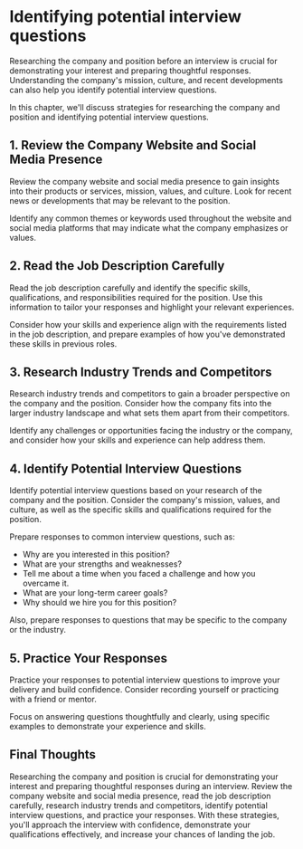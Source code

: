 Identifying potential interview questions
==========================================================================================

Researching the company and position before an interview is crucial for demonstrating your interest and preparing thoughtful responses. Understanding the company's mission, culture, and recent developments can also help you identify potential interview questions.

In this chapter, we'll discuss strategies for researching the company and position and identifying potential interview questions.

1\. Review the Company Website and Social Media Presence
-------------------------------------------------------

Review the company website and social media presence to gain insights into their products or services, mission, values, and culture. Look for recent news or developments that may be relevant to the position.

Identify any common themes or keywords used throughout the website and social media platforms that may indicate what the company emphasizes or values.

2\. Read the Job Description Carefully
-------------------------------------

Read the job description carefully and identify the specific skills, qualifications, and responsibilities required for the position. Use this information to tailor your responses and highlight your relevant experiences.

Consider how your skills and experience align with the requirements listed in the job description, and prepare examples of how you've demonstrated these skills in previous roles.

3\. Research Industry Trends and Competitors
-------------------------------------------

Research industry trends and competitors to gain a broader perspective on the company and the position. Consider how the company fits into the larger industry landscape and what sets them apart from their competitors.

Identify any challenges or opportunities facing the industry or the company, and consider how your skills and experience can help address them.

4\. Identify Potential Interview Questions
-----------------------------------------

Identify potential interview questions based on your research of the company and the position. Consider the company's mission, values, and culture, as well as the specific skills and qualifications required for the position.

Prepare responses to common interview questions, such as:

* Why are you interested in this position?
* What are your strengths and weaknesses?
* Tell me about a time when you faced a challenge and how you overcame it.
* What are your long-term career goals?
* Why should we hire you for this position?

Also, prepare responses to questions that may be specific to the company or the industry.

5\. Practice Your Responses
--------------------------

Practice your responses to potential interview questions to improve your delivery and build confidence. Consider recording yourself or practicing with a friend or mentor.

Focus on answering questions thoughtfully and clearly, using specific examples to demonstrate your experience and skills.

Final Thoughts
--------------

Researching the company and position is crucial for demonstrating your interest and preparing thoughtful responses during an interview. Review the company website and social media presence, read the job description carefully, research industry trends and competitors, identify potential interview questions, and practice your responses. With these strategies, you'll approach the interview with confidence, demonstrate your qualifications effectively, and increase your chances of landing the job.
